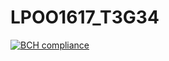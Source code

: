 # LPOO1617_T3G34

[![BCH compliance](https://bettercodehub.com/edge/badge/myownxdeath/LPOO1617_T3G4?token=58f9c501fe233344b2451d6888aa37fa7c4be6b1)](https://bettercodehub.com/)

